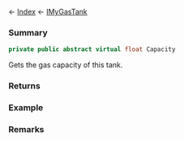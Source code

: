 ← [Index](Api-Index) ← [IMyGasTank](Sandbox.ModAPI.Ingame.IMyGasTank)

### Summary

```csharp
private public abstract virtual float Capacity
```

Gets the gas capacity of this tank.

### Returns

### Example

### Remarks

